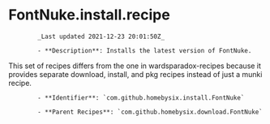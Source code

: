 # FontNuke.install.recipe

            _Last updated 2021-12-23 20:01:50Z_

            - **Description**: Installs the latest version of FontNuke.

This set of recipes differs from the one in wardsparadox-recipes because it provides separate download, install, and pkg recipes instead of just a munki recipe.

            - **Identifier**: `com.github.homebysix.install.FontNuke`

            - **Parent Recipes**: `com.github.homebysix.download.FontNuke`

